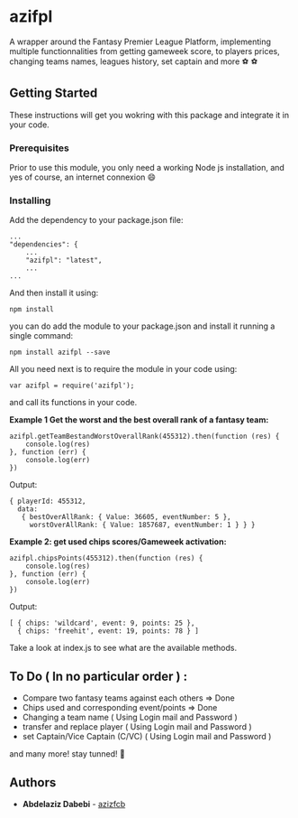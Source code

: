 # azifpl
A wrapper around the Fantasy Premier League Platform, implementing multiple functionnalities from getting gameweek score, to players prices, changing teams names, leagues history, set captain and more ⚽ ⚽

## Getting Started

These instructions will get you wokring with this package and integrate it in your code.

### Prerequisites

Prior to use this module, you only need a working Node js installation, and yes of course, an internet connexion 😄

### Installing

Add the dependency to your package.json file:

```
...
"dependencies": {
    ...
    "azifpl": "latest",
    ...
...
```

And then install it using:

```
npm install
```

you can do add the module to your package.json and install it running a single command:
```
npm install azifpl --save
```
All you need next is to require the module in your code using:

```
var azifpl = require('azifpl');
```
and call its functions in your code.

**Example 1
Get the worst and the best overall rank of a fantasy team:**
```
azifpl.getTeamBestandWorstOverallRank(455312).then(function (res) {
    console.log(res)
}, function (err) {
    console.log(err)
})
```
Output:
```
{ playerId: 455312,
  data: 
   { bestOverAllRank: { Value: 36605, eventNumber: 5 },
     worstOverAllRank: { Value: 1857687, eventNumber: 1 } } }
```

**Example 2:
get used chips scores/Gameweek activation:**

```
azifpl.chipsPoints(455312).then(function (res) {
    console.log(res)
}, function (err) {
    console.log(err)
})
```
Output:
```
[ { chips: 'wildcard', event: 9, points: 25 },
  { chips: 'freehit', event: 19, points: 78 } ]
```

Take a look at index.js to see what are the available methods.

## To Do ( In no particular order ) :
* Compare two fantasy teams against each others => Done
* Chips used and corresponding event/points => Done
* Changing a team name ( Using Login mail and Password )
* transfer and replace player ( Using Login mail and Password )
* set Captain/Vice Captain (C/VC) ( Using Login mail and Password )

and many more! stay tunned! 👀

## Authors

* **Abdelaziz Dabebi** - [azizfcb](https://github.com/azizfcb)
